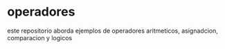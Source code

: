 # operadores
este repositorio aborda ejemplos de operadores aritmeticos, asignadcion, comparacion y logicos
